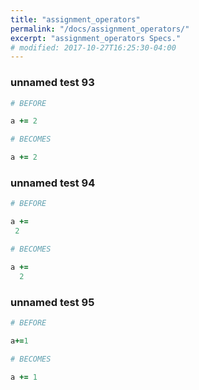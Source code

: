 ```yaml
---
title: "assignment_operators"
permalink: "/docs/assignment_operators/"
excerpt: "assignment_operators Specs."
# modified: 2017-10-27T16:25:30-04:00
---
```

### unnamed test 93
```ruby
# BEFORE

a += 2

```
```ruby
# BECOMES

a += 2

```
### unnamed test 94
```ruby
# BEFORE

a +=
 2

```
```ruby
# BECOMES

a +=
  2

```
### unnamed test 95
```ruby
# BEFORE

a+=1

```
```ruby
# BECOMES

a += 1
```
